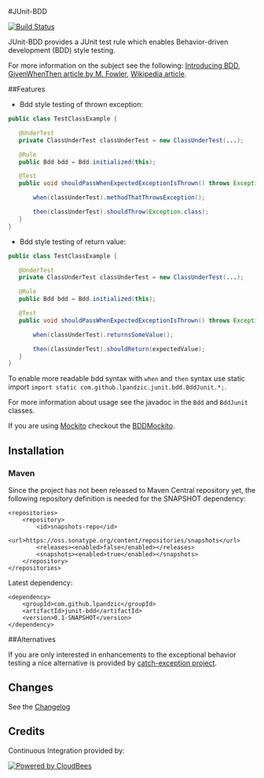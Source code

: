 #JUnit-BDD

[![Build Status](https://lpandzic.ci.cloudbees.com/buildStatus/icon?job=junit-bdd)](https://lpandzic.ci.cloudbees.com/job/junit-bdd/)

JUnit-BDD provides a JUnit test rule which enables Behavior-driven development (BDD) style testing. 

For more information on the subject see the following: [Introducing BDD](http://dannorth.net/introducing-bdd/), [GivenWhenThen article by M. Fowler](http://martinfowler.com/bliki/GivenWhenThen.html), [Wikipedia article](http://en.wikipedia.org/wiki/Behavior-driven_development).

##Features

- Bdd style testing of thrown exception:

```java
public class TestClassExample {

   @UnderTest
   private ClassUnderTest classUnderTest = new ClassUnderTest(...);

   @Rule
   public Bdd bdd = Bdd.initialized(this);

   @Test
   public void shouldPassWhenExpectedExceptionIsThrown() throws Exception {

       when(classUnderTest).methodThatThrowsException();

       then(classUnderTest).shouldThrow(Exception.class);
   }
}
```

- Bdd style testing of return value:

```java 
public class TestClassExample {

   @UnderTest
   private ClassUnderTest classUnderTest = new ClassUnderTest(...);

   @Rule
   public Bdd bdd = Bdd.initialized(this);

   @Test
   public void shouldPassWhenExpectedExceptionIsThrown() throws Exception {

       when(classUnderTest).returnsSomeValue();

	   then(classUnderTest).shouldReturn(expectedValue);
   }
}
```
To enable more readable bdd syntax with `when` and `then` syntax use static import 
`import static com.github.lpandzic.junit.bdd.BddJunit.*;`.

For more information about usage see the javadoc in the `Bdd` and `BddJunit` classes.

If you are using [Mockito](https://github.com/mockito/mockito) checkout the [BDDMockito](http://docs.mockito.googlecode.com/hg/latest/org/mockito/BDDMockito.html).

## Installation

### Maven

Since the project has not been released to Maven Central repository yet, the following repository definition is needed for the SNAPSHOT dependency:
```
<repositories>
    <repository>
		<id>snapshots-repo</id>
		<url>https://oss.sonatype.org/content/repositories/snapshots</url>
		<releases><enabled>false</enabled></releases>
		<snapshots><enabled>true</enabled></snapshots>
	</repository>
</repositories>
```

Latest dependency:

```
<dependency>
    <groupId>com.github.lpandzic</groupId>
	<artifactId>junit-bdd</artifactId>
	<version>0.1-SNAPSHOT</version>
</dependency>
```

##Alternatives

If you are only interested in enhancements to the exceptional behavior testing a nice alternative is provided by [catch-exception project](https://code.google.com/p/catch-exception/).

## Changes

See the [Changelog](https://github.com/lpandzic/junit-bdd/blob/master/CHANGELOG.md)

## Credits

Continuous Integration provided by:

[![Powered by CloudBees](http://www.cloudbees.com/sites/default/files/Button-Powered-by-CB.png)](http://www.cloudbees.com/sites/default/files/Button-Powered-by-CB.png)